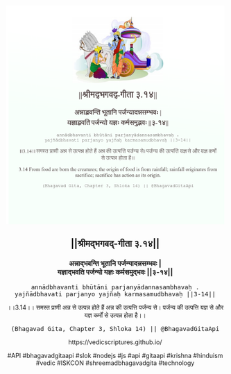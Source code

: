 <img src="../../asset/BG_3_14.png"/>
<center><h2>||श्रीमद्‍भगवद्‍-गीता ३.१४||</h2>
<h3>अन्नाद्भवन्ति भूतानि पर्जन्यादन्नसम्भवः |<br/>यज्ञाद्भवति पर्जन्यो यज्ञः कर्मसमुद्भवः ||३-१४||</h3>
<pre>annādbhavanti bhūtāni parjanyādannasambhavaḥ .<br/>yajñādbhavati parjanyo yajñaḥ karmasamudbhavaḥ ||3-14||</pre>
<p>।।3.14।। समस्त प्राणी अन्न से उत्पन्न होते हैं अन्न की उत्पत्ति पर्जन्य से। पर्जन्य की उत्पत्ति यज्ञ से और यज्ञ कर्मों से उत्पन्न होता है।।</p>
<pre>(Bhagavad Gita, Chapter 3, Shloka 14) || @BhagavadGitaApi</pre><p>https://vedicscriptures.github.io/</p><p>#API #bhagavadgitaapi #slok #nodejs #js #api #gitaapi #krishna #hinduism #vedic #ISKCON #shreemadbhagavadgita #technology</p></center>